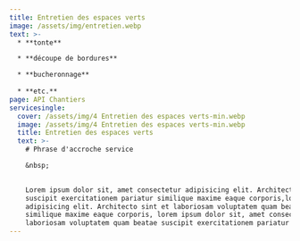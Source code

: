 ```yaml
---
title: Entretien des espaces verts
image: /assets/img/entretien.webp
text: >-
  * **tonte**

  * **découpe de bordures** 

  * **bucheronnage** 
  
  * **etc.** 
page: API Chantiers
servicesingle:
  cover: /assets/img/4 Entretien des espaces verts-min.webp
  image: /assets/img/4 Entretien des espaces verts-min.webp
  title: Entretien des espaces verts
  text: >-
    # Phrase d'accroche service

    &nbsp;
    

    Lorem ipsum dolor sit, amet consectetur adipisicing elit. Architecto sint et laboriosam voluptatem quam beatae
    suscipit exercitationem pariatur similique maxime eaque corporis,lorem ipsum dolor sit, amet consectetur
    adipisicing elit. Architecto sint et laboriosam voluptatem quam beatae suscipit exercitationem pariatur
    similique maxime eaque corporis, lorem ipsum dolor sit, amet consectetur adipisicing elit. Architecto sint et
    laboriosam voluptatem quam beatae suscipit exercitationem pariatur similique maxime eaque corporis
---
```

